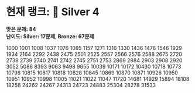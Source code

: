 # 현재 랭크: 🥈 Silver 4  
**맞은 문제: 84**  
**난이도: Silver: 17문제, Bronze: 67문제**  

1000 1001 1008 1037 1076 1085 1157 1271 1316 1330 1436 1476 1546 1929 1934 2164 2292 2438 2475 2501 2525 2557 2566 2576 2588 2675 2720 2738 2739 2740 2741 2742 2745 2751 2753 2869 2884 2903 2908 2920 3052 5086 8393 9063 9498 9655 10039 10171 10172 10430 10718 10773 10798 10815 10817 10818 10828 10845 10869 10870 10871 10926 10950 10951 10952 10998 11005 11021 11022 11047 11720 14681 14929 15894 18108 18258 24262 24267 24313 24723 24883 25304 28278 31533

